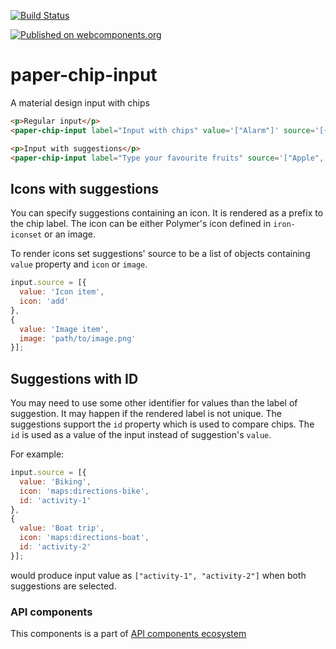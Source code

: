 [![Build Status](https://travis-ci.org/advanced-rest-client/api-url-data-model.svg?branch=stage)](https://travis-ci.org/advanced-rest-client/paper-chip-input)

[![Published on webcomponents.org](https://img.shields.io/badge/webcomponents.org-published-blue.svg)](https://www.webcomponents.org/element/advanced-rest-client/paper-chip-input)

# paper-chip-input

A material design input with chips

<!---
```
<custom-element-demo>
  <template>
    <link rel="import" href="paper-chip-input.html">
    <link rel="import" href="../iron-icons/iron-icons.html">
    <next-code-block></next-code-block>
  </template>
</custom-element-demo>
```
-->

```html
<p>Regular input</p>
<paper-chip-input label="Input with chips" value='["Alarm"]' source='[{"value": "Alarm", "icon": "alarm"}]'></paper-chip-input>

<p>Input with suggestions</p>
<paper-chip-input label="Type your favourite fruits" source='["Apple", "Banana", "Blueberry", "Cherry", "Cranberry", "Grape", "Lime"]'></paper-chip-input>
```

## Icons with suggestions

You can specify suggestions containing an icon. It is rendered as a prefix to the chip label.
The icon can be either Polymer's icon defined in `iron-iconset` or an image.

To render icons set suggestions' source to be a list of objects containing `value` property and `icon` or `image`.

```javascript
input.source = [{
  value: 'Icon item',
  icon: 'add'
},
{
  value: 'Image item',
  image: 'path/to/image.png'
}];
```

## Suggestions with ID

You may need to use some other identifier for values than the label of suggestion. It may happen if the rendered label is not unique. The suggestions support the `id` property which is used to compare chips. The `id` is used as a value of the input instead of suggestion's `value`.

For example:

```javascript
input.source = [{
  value: 'Biking',
  icon: 'maps:directions-bike',
  id: 'activity-1'
},
{
  value: 'Boat trip',
  icon: 'maps:directions-boat',
  id: 'activity-2'
}];
```

would produce input value as `["activity-1", "activity-2"]` when both suggestions are selected.

### API components

This components is a part of [API components ecosystem](https://elements.advancedrestclient.com/)

